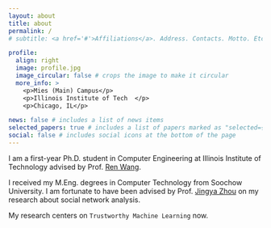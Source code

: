 ```yaml
---
layout: about
title: about
permalink: /
# subtitle: <a href='#'>Affiliations</a>. Address. Contacts. Motto. Etc.

profile:
  align: right
  image: profile.jpg
  image_circular: false # crops the image to make it circular
  more_info: >
    <p>Mies (Main) Campus</p>
    <p>Illinois Institute of Tech  </p>
    <p>Chicago, IL</p>

news: false # includes a list of news items
selected_papers: true # includes a list of papers marked as "selected={true}"
social: false # includes social icons at the bottom of the page
---
```


I am a first-year Ph.D. student in Computer Engineering at Illinois Institute of Technology advised by Prof. [Ren Wang](https://wangren09.github.io/). 

<!-- I received my B.Eng. in Computer Science and Technology from Hangzhou Normal University under the supervision by Prof. Libing Hong and Prof. Shuchang Xu.  -->
I received my M.Eng. degrees in Computer Technology from Soochow University. I am fortunate to have been advised by Prof. [Jingya Zhou](https://web.suda.edu.cn/jy_zhou/index.html) on my research about social network analysis.


My research centers on `Trustworthy Machine Learning` now.

